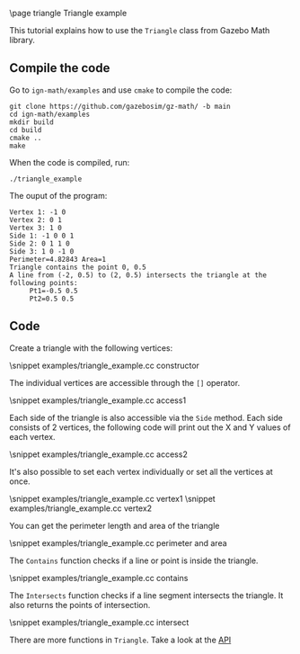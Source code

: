 \page triangle Triangle example

This tutorial explains how to use the `Triangle` class from Gazebo Math library.

## Compile the code

Go to `ign-math/examples` and use `cmake` to compile the code:

```{.sh}
git clone https://github.com/gazebosim/gz-math/ -b main
cd ign-math/examples
mkdir build
cd build
cmake ..
make
```

When the code is compiled, run:

```{.sh}
./triangle_example
```

The ouput of the program:

```{.sh}
Vertex 1: -1 0
Vertex 2: 0 1
Vertex 3: 1 0
Side 1: -1 0 0 1
Side 2: 0 1 1 0
Side 3: 1 0 -1 0
Perimeter=4.82843 Area=1
Triangle contains the point 0, 0.5
A line from (-2, 0.5) to (2, 0.5) intersects the triangle at the
following points:
	 Pt1=-0.5 0.5
	 Pt2=0.5 0.5
```

## Code

Create a triangle with the following vertices:

\snippet examples/triangle_example.cc constructor

The individual vertices are accessible through the `[]` operator.

\snippet examples/triangle_example.cc access1

Each side of the triangle is also accessible via the `Side` method. Each side consists of 2 vertices, the following code will print out the X and Y values of each vertex.

\snippet examples/triangle_example.cc access2

It's also possible to set each vertex individually or set all the vertices at once.

\snippet examples/triangle_example.cc vertex1
\snippet examples/triangle_example.cc vertex2

You can get the perimeter length and area of the triangle

\snippet examples/triangle_example.cc perimeter and area

The `Contains` function checks if a line or point is inside the triangle.

\snippet examples/triangle_example.cc contains

The `Intersects` function checks if a line segment intersects the triangle. It also returns the points of intersection.

\snippet examples/triangle_example.cc intersect

There are more functions in `Triangle`. Take a look at the [API](https://ignitionrobotics.org/api/math/6.4/index.html)
